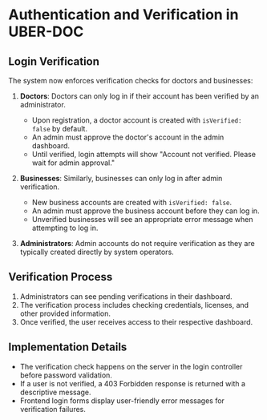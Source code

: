 # Authentication and Verification in UBER-DOC

## Login Verification

The system now enforces verification checks for doctors and businesses:

1. **Doctors**: Doctors can only log in if their account has been verified by an administrator. 
   - Upon registration, a doctor account is created with `isVerified: false` by default.
   - An admin must approve the doctor's account in the admin dashboard.
   - Until verified, login attempts will show "Account not verified. Please wait for admin approval."

2. **Businesses**: Similarly, businesses can only log in after admin verification.
   - New business accounts are created with `isVerified: false`.
   - An admin must approve the business account before they can log in.
   - Unverified businesses will see an appropriate error message when attempting to log in.

3. **Administrators**: Admin accounts do not require verification as they are typically created directly by system operators.

## Verification Process

1. Administrators can see pending verifications in their dashboard.
2. The verification process includes checking credentials, licenses, and other provided information.
3. Once verified, the user receives access to their respective dashboard.

## Implementation Details

- The verification check happens on the server in the login controller before password validation.
- If a user is not verified, a 403 Forbidden response is returned with a descriptive message.
- Frontend login forms display user-friendly error messages for verification failures.
